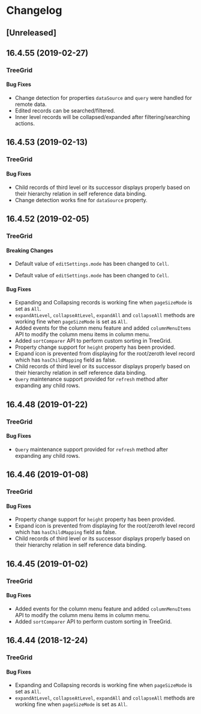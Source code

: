 # Changelog

## [Unreleased]

## 16.4.55 (2019-02-27)

### TreeGrid

#### Bug Fixes

- Change detection for properties `dataSource` and `query` were handled for remote data.
- Edited records can be searched/filtered.
- Inner level records will be collapsed/expanded after filtering/searching actions.

## 16.4.53 (2019-02-13)

### TreeGrid

#### Bug Fixes

- Child records of third level or its successor displays properly based on their hierarchy relation in self reference data binding.
- Change detection works fine for `dataSource` property.

## 16.4.52 (2019-02-05)

### TreeGrid

#### Breaking Changes

- Default value of `editSettings.mode` has been changed to `Cell`.

- Default value of `editSettings.mode` has been changed to `Cell`.


#### Bug Fixes

- Expanding and Collapsing records is working fine when `pageSizeMode` is set as `All`.
- `expandAtLevel`, `collapseAtLevel`, `expandAll` and `collapseAll` methods are working fine when `pageSizeMode` is set as `All`.
- Added events for the column menu feature and added `columnMenuItems` API to modify the column menu items in column menu.
- Added `sortComparer` API to perform custom sorting in TreeGrid.
- Property change support for `height` property has been provided.
- Expand icon is prevented from displaying for the root/zeroth level record which has `hasChildMapping` field as false.
- Child records of third level or its successor displays properly based on their hierarchy relation in self reference data binding.
- `Query` maintenance support provided for `refresh` method after expanding any child rows.

## 16.4.48 (2019-01-22)

### TreeGrid

#### Bug Fixes

- `Query` maintenance support provided for `refresh` method after expanding any child rows.

## 16.4.46 (2019-01-08)

### TreeGrid

#### Bug Fixes

- Property change support for `height` property has been provided.
- Expand icon is prevented from displaying for the root/zeroth level record which has `hasChildMapping` field as false.
- Child records of third level or its successor displays properly based on their hierarchy relation in self reference data binding.

## 16.4.45 (2019-01-02)

### TreeGrid

#### Bug Fixes

- Added events for the column menu feature and added `columnMenuItems` API to modify the column menu items in column menu.
- Added `sortComparer` API to perform custom sorting in TreeGrid.

## 16.4.44 (2018-12-24)

### TreeGrid

#### Bug Fixes

- Expanding and Collapsing records is working fine when `pageSizeMode` is set as `All`.
- `expandAtLevel`, `collapseAtLevel`, `expandAll` and `collapseAll` methods are working fine when `pageSizeMode` is set as `All`.


